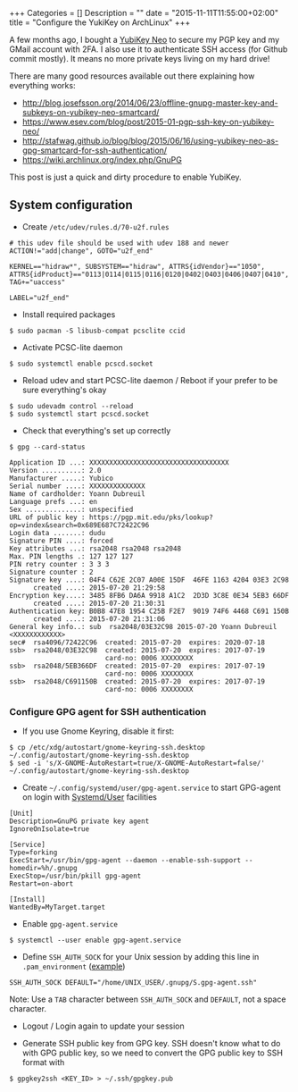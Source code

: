 +++
Categories = []
Description = ""
date = "2015-11-11T11:55:00+02:00"
title = "Configure the YukiKey on ArchLinux"
+++

A few months ago, I bought a [YubiKey Neo](https://www.yubico.com/products/yubikey-hardware/) to secure my PGP key and my GMail account with 2FA.
I also use it to authenticate SSH access (for Github commit mostly).
It means no more private keys living on my hard drive!

There are many good resources available out there explaining how everything works:

* http://blog.josefsson.org/2014/06/23/offline-gnupg-master-key-and-subkeys-on-yubikey-neo-smartcard/
* https://www.esev.com/blog/post/2015-01-pgp-ssh-key-on-yubikey-neo/
* http://stafwag.github.io/blog/blog/2015/06/16/using-yubikey-neo-as-gpg-smartcard-for-ssh-authentication/
* https://wiki.archlinux.org/index.php/GnuPG

This post is just a quick and dirty procedure to enable YubiKey.

## System configuration

* Create `/etc/udev/rules.d/70-u2f.rules`

```
# this udev file should be used with udev 188 and newer
ACTION!="add|change", GOTO="u2f_end"

KERNEL=="hidraw*", SUBSYSTEM=="hidraw", ATTRS{idVendor}=="1050", ATTRS{idProduct}=="0113|0114|0115|0116|0120|0402|0403|0406|0407|0410", TAG+="uaccess"

LABEL="u2f_end"
```

* Install required packages

```shell
$ sudo pacman -S libusb-compat pcsclite ccid
```

* Activate PCSC-lite daemon

```shell
$ sudo systemctl enable pcscd.socket
```

* Reload udev and start PCSC-lite daemon / Reboot if your prefer to be sure everything's okay

```shell
$ sudo udevadm control --reload
$ sudo systemctl start pcscd.socket
```

* Check that everything's set up correctly

```shell
$ gpg --card-status

Application ID ...: XXXXXXXXXXXXXXXXXXXXXXXXXXXXXXXXXXX
Version ..........: 2.0
Manufacturer .....: Yubico
Serial number ....: XXXXXXXXXXXXXX
Name of cardholder: Yoann Dubreuil
Language prefs ...: en
Sex ..............: unspecified
URL of public key : https://pgp.mit.edu/pks/lookup?op=vindex&search=0x689E687C72422C96
Login data .......: dudu
Signature PIN ....: forced
Key attributes ...: rsa2048 rsa2048 rsa2048
Max. PIN lengths .: 127 127 127
PIN retry counter : 3 3 3
Signature counter : 2
Signature key ....: 04F4 C62E 2C07 A00E 15DF  46FE 1163 4204 03E3 2C98
      created ....: 2015-07-20 21:29:58
Encryption key....: 3485 8FB6 DA6A 9918 A1C2  2D3D 3C8E 0E34 5EB3 66DF
      created ....: 2015-07-20 21:30:31
Authentication key: B0B8 47E8 1954 C25B F2E7  9019 74F6 4468 C691 150B
      created ....: 2015-07-20 21:31:06
General key info..: sub  rsa2048/03E32C98 2015-07-20 Yoann Dubreuil <XXXXXXXXXXXX>
sec#  rsa4096/72422C96  created: 2015-07-20  expires: 2020-07-18
ssb>  rsa2048/03E32C98  created: 2015-07-20  expires: 2017-07-19
                        card-no: 0006 XXXXXXXX
ssb>  rsa2048/5EB366DF  created: 2015-07-20  expires: 2017-07-19
                        card-no: 0006 XXXXXXXX
ssb>  rsa2048/C691150B  created: 2015-07-20  expires: 2017-07-19
                        card-no: 0006 XXXXXXXX
```

### Configure GPG agent for SSH authentication

* If you use Gnome Keyring, disable it first:

```shell
$ cp /etc/xdg/autostart/gnome-keyring-ssh.desktop ~/.config/autostart/gnome-keyring-ssh.desktop
$ sed -i 's/X-GNOME-AutoRestart=true/X-GNOME-AutoRestart=false/' ~/.config/autostart/gnome-keyring-ssh.desktop
```

* Create `~/.config/systemd/user/gpg-agent.service` to start GPG-agent on login with [Systemd/User](https://wiki.archlinux.org/index.php/Systemd/User) facilities

```
[Unit]
Description=GnuPG private key agent
IgnoreOnIsolate=true

[Service]
Type=forking
ExecStart=/usr/bin/gpg-agent --daemon --enable-ssh-support --homedir=%h/.gnupg
ExecStop=/usr/bin/pkill gpg-agent
Restart=on-abort

[Install]
WantedBy=MyTarget.target
```

* Enable `gpg-agent.service`

```shell
$ systemctl --user enable gpg-agent.service
```

* Define `SSH_AUTH_SOCK` for your Unix session by adding this line in `.pam_environment` ([example](https://github.com/ydubreuil/dotfiles/blob/master/pam_environment#L16))

```
SSH_AUTH_SOCK DEFAULT="/home/UNIX_USER/.gnupg/S.gpg-agent.ssh"
```

Note: Use a `TAB` character between `SSH_AUTH_SOCK` and `DEFAULT`, not a space character.

* Logout / Login again to update your session

* Generate SSH public key from GPG key. SSH doesn't know what to do with GPG public key, so we need to convert the GPG public key to SSH format with

```shell
$ gpgkey2ssh <KEY_ID> > ~/.ssh/gpgkey.pub
```
